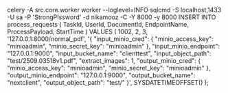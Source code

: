 celery -A src.core.worker worker --loglevel=INFO
sqlcmd -S localhost,1433 -U sa -P 'StrongP!ssword' -d nikamooz -C -Y 8000 -y 8000
INSERT INTO process_requests ( TaskId, UserId, DocumentId, EndpointName, ProcessPayload, StartTime ) VALUES ( 1002, 2, 3, '127.0.0.1:8000/normal_pdf', '{ "input_minio_cred": { "minio_access_key": "minioadmin", "minio_secret_key": "minioadmin" }, "input_minio_endpoint": "127.0.0.1:9000", "input_bucket_name": "clienttest", "input_object_path": "test/2509.03518v1.pdf", "extract_images": 1, "output_minio_cred": { "minio_access_key": "minioadmin", "minio_secret_key": "minioadmin" }, "output_minio_endpoint": "127.0.0.1:9000", "output_bucket_name": "nextclient", "output_object_path": "test/" }', SYSDATETIMEOFFSET() );